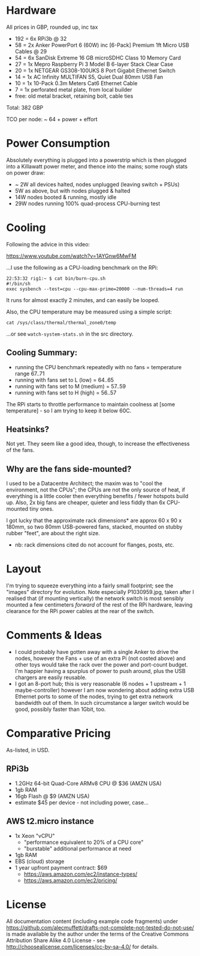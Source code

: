 # Hardware

All prices in GBP, rounded up, inc tax

- 192 = 6x RPi3b @ 32
- 58 = 2x Anker PowerPort 6 (60W) inc [6-Pack] Premium 1ft Micro USB Cables @ 29
- 54 = 6x SanDisk Extreme 16 GB microSDHC Class 10 Memory Card
- 27 = 1x Mepro Raspberry Pi 3 Model B 6-layer Stack Clear Case
- 20 = 1x NETGEAR GS308-100UKS 8 Port Gigabit Ethernet Switch
- 14 = 1x AC Infinity MULTIFAN S5, Quiet Dual 80mm USB Fan
- 10 = 1x 10-Pack 0.3m Meters Cat6 Ethernet Cable
- 7 = 1x perforated metal plate, from local builder
- free: old metal bracket, retaining bolt, cable ties

Total: 382 GBP

TCO per node: ~ 64 + power + effort

# Power Consumption

Absolutely everything is plugged into a powerstrip which is then
plugged into a Killawatt power meter, and thence into the mains; some
rough stats on power draw:

- ~ 2W all devices halted, nodes unplugged (leaving switch + PSUs)
- 5W as above, but with nodes plugged & halted
- 14W nodes booted & running, mostly idle
- 29W nodes running 100% quad-process CPU-burning test

# Cooling

Following the advice in this video:

https://www.youtube.com/watch?v=1AYGnw6MwFM

...I use the following as a CPU-loading benchmark on the RPi:

```
22:53:32 rig1:~ $ cat bin/burn-cpu.sh
#!/bin/sh
exec sysbench --test=cpu --cpu-max-prime=20000 --num-threads=4 run
```

It runs for almost exactly 2 minutes, and can easily be looped.

Also, the CPU temperature may be measured using a simple script:

```
cat /sys/class/thermal/thermal_zone0/temp
```

...or see `watch-system-stats.sh` in the src directory.

## Cooling Summary:

* running the CPU benchmark repeatedly with no fans = temperature range 67..71
* running with fans set to L (low) = 64..65
* running with fans set to M (medium) = 57..59
* running with fans set to H (high) = 56..57

The RPi starts to throttle performance to maintain coolness at
[some temperature] - so I am trying to keep it below 60C.

## Heatsinks?

Not yet. They seem like a good idea, though, to increase the
effectiveness of the fans.

## Why are the fans side-mounted?

I used to be a Datacentre Architect; the maxim was to "cool the
environment, not the CPUs"; the CPUs are not the only source of heat,
if everything is a little cooler then everything benefits / fewer
hotspots build up. Also, 2x big fans are cheaper, quieter and less
fiddly than 6x CPU-mounted tiny ones.

I got lucky that the approximate rack dimensions* are approx 60 x 90 x
180mm, so two 80mm USB-powered fans, stacked, mounted on stubby rubber
"feet", are about the right size.

* nb: rack dimensions cited do not account for flanges, posts, etc.

# Layout

I'm trying to squeeze everything into a fairly small footprint; see
the "images" directory for evolution. Note especially P1030959.jpg,
taken after I realised that (if mounting vertically) the network
switch is most sensibly mounted a few centimeters *forward* of the
rest of the RPi hardware, leaving clearance for the RPi power cables
at the rear of the switch.


# Comments & Ideas

* I could probably have gotten away with a single Anker to drive the
  nodes, however the Fans + use of an extra Pi (not costed above) and
  other toys would take the rack over the power and port-count budget.
  I'm happier having a spurplus of power to push around, plus the USB
  chargers are easily reusable.
* I got an 8-port hub; this is very reasonable (6 nodes + 1 upstream +
  1 maybe-controller) however I am now wondering about adding extra
  USB Ethernet ports to some of the nodes, trying to get extra network
  bandwidth out of them. In such circumstance a larger switch would be
  good, possibly faster than 1Gbit, too.

# Comparative Pricing

As-listed, in USD.

## RPi3b
- 1.2GHz 64-bit Quad-Core ARMv8 CPU @ $36 (AMZN USA)
- 1gb RAM
- 16gb Flash @ $9 (AMZN USA)
- estimate $45 per device - not including power, case...

## AWS t2.micro instance
- 1x Xeon "vCPU"
  - "performance equivalent to 20% of a CPU core"
  - "burstable" additional performance at need
- 1gb RAM
- EBS (cloud) storage
- 1 year upfront payment contract: $69
  - https://aws.amazon.com/ec2/instance-types/
  - https://aws.amazon.com/ec2/pricing/

# License

All documentation content (including example code fragments) under
https://github.com/alecmuffett/drafts-not-complete-not-tested-do-not-use/
is made available by the author under the terms of the Creative
Commons Attribution Share Alike 4.0 License - see
http://choosealicense.com/licenses/cc-by-sa-4.0/ for details.
